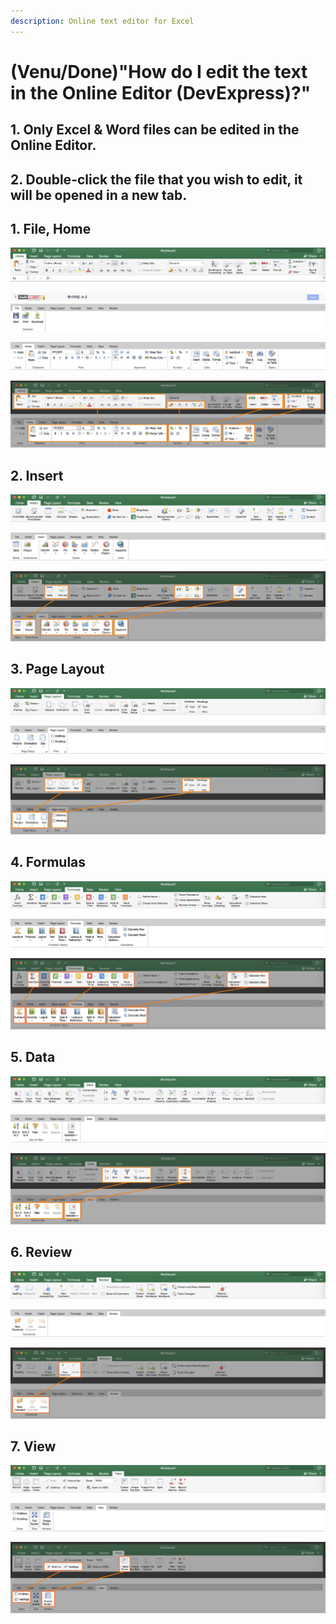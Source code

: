 ```yaml
---
description: Online text editor for Excel
---
```


# \(Venu/Done\)"How do I edit the text in the Online Editor \(DevExpress\)?"

## 1. Only Excel & Word files can be edited in the Online Editor.

## 2. Double-click the file that you wish to edit, it will be opened in a new tab.

## 1. File, Home

![Microsoft Office Excel Menu 1: Home](../.gitbook/assets/excel-menu_home.png)

![Dev Express Online Excel &apos;File&apos; menu \(menu 1\)](../.gitbook/assets/devexpress-menu_file.png)

![Dev Express Online Excel &apos;Home&apos; menu \(menu 2\)](../.gitbook/assets/devexpress-menu_home.png)

![Home menu comparison](../.gitbook/assets/menu_compare_home.png)

## 2. Insert

![Microsoft Office Excel &apos;Insert&apos; menu \(menu 2\)](../.gitbook/assets/excel-menu_insert.png)

![Dev Express Online Excel &apos;Insert&apos; \(menu 2\)](../.gitbook/assets/devexpress-menu_insert.png)

![](../.gitbook/assets/menu_compare_insert.png)

## 3. Page Layout

![Microsoft Office Excel &apos;Page Layout&apos; menu \(menu 3\)](../.gitbook/assets/excel-menu_page_layout.png)

![Dev Express Online Excel &apos;Page Layout&apos; \(menu 4\)](../.gitbook/assets/devexpress-menu_page_layout.png)

![](../.gitbook/assets/menu_compare_page_layout.png)

## 4. Formulas

![Microsoft Office Excel &apos;Formulas \(Functions\)&apos; menu \(menu 4\)](../.gitbook/assets/excel-menu_formulas.png)

![Dev Express Online Excel &apos;Formulas&apos; menu \(menu 5\)](../.gitbook/assets/devexpress-menu_formulas.png)

![](../.gitbook/assets/menu_compare_formulas.png)

## 5. Data

![Microsoft Office Excel &apos;Data&apos; menu \(menu 5\)](../.gitbook/assets/excel-menu_data.png)

![Dev Express Online Excel &apos;Data&apos; menu \(menu 7\)](../.gitbook/assets/devexpress-menu_data-1.png)

![](../.gitbook/assets/menu_compare_data.png)

## 6. Review

![Microsoft Office Excel &apos;Review&apos; menu \(menu 6\)](../.gitbook/assets/excel-menu_review.png)

![Dev Express Online Excel &apos;Review&apos; menu \(menu 8\)](../.gitbook/assets/devexpress-menu_review.png)

![](../.gitbook/assets/menu_compare_review.png)

## 7. View

![Microsoft Office Excel &apos;View&apos; menu \(menu 7\)](../.gitbook/assets/excel-menu_view.png)

![Dev Express Online Excel &apos;View&apos; menu \(menu 7\)](../.gitbook/assets/devexpress-menu_view.png)

![](../.gitbook/assets/menu_compare_view-1.png)

